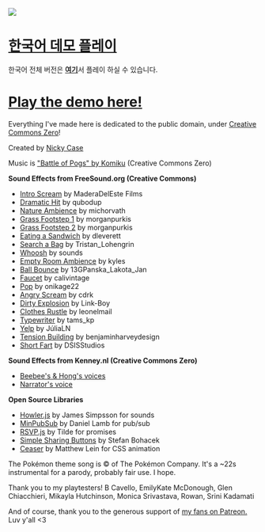 ![](https://ncase.me/anxiety-demo/sharing/thumb.png)

# [한국어 데모 플레이](https://c2lv.github.io/anxiety-demo/)

한국어 전체 버전은 [**여기**](https://kyleheren.github.io/anxiety/)서 플레이 하실 수 있습니다.

# [Play the demo here!](https://ncase.me/anxiety-demo/)

Everything I've made here is dedicated to the public domain, under [Creative Commons Zero](https://creativecommons.org/choose/zero/)!

Created by [Nicky Case](https://ncase.me/)

Music is ["Battle of Pogs" by Komiku](http://freemusicarchive.org/music/Komiku/Captain_Glouglous_Incredible_Week_Soundtrack/pog) (Creative Commons Zero)

**Sound Effects from FreeSound.org (Creative Commons)**

* [Intro Scream](https://freesound.org/people/analogchill/sounds/35716/) by MaderaDelEste Films
* [Dramatic Hit](https://freesound.org/people/qubodup/sounds/222517/) by qubodup
* [Nature Ambience](https://freesound.org/people/michorvath/sounds/427601/) by michorvath
* [Grass Footstep 1](https://freesound.org/people/morganpurkis/sounds/384651/) by morganpurkis
* [Grass Footstep 2](https://freesound.org/people/morganpurkis/sounds/384643/) by morganpurkis
* [Eating a Sandwich](https://freesound.org/people/dleverett/sounds/441906/) by dleverett
* [Search a Bag](https://freesound.org/people/Tristan_Lohengrin/sounds/233441/) by Tristan\_Lohengrin
* [Whoosh](https://freesound.org/people/crackles04/sounds/369698/) by sounds
* [Empty Room Ambience](https://freesound.org/people/kyles/sounds/451616/) by kyles
* [Ball Bounce](https://freesound.org/people/13GPanska_Lakota_Jan/sounds/378355/) by 13GPanska\_Lakota\_Jan
* [Faucet](https://freesound.org/people/calivintage/sounds/95709/) by calivintage
* [Pop](https://freesound.org/people/onikage22/sounds/240566/) by onikage22
* [Angry Scream](https://freesound.org/people/cdrk/sounds/21324/) by cdrk
* [Dirty Explosion](https://freesound.org/people/Link-Boy/sounds/156615/) by Link-Boy
* [Clothes Rustle](https://freesound.org/people/leonelmail/sounds/427866/) by leonelmail
* [Typewriter](https://freesound.org/people/tams_kp/sounds/43559/) by tams\_kp
* [Yelp](https://freesound.org/people/J%C3%BAliaLN/sounds/382990/) by JúliaLN
* [Tension Building](https://freesound.org/people/benjaminharveydesign/sounds/316649/) by benjaminharveydesign
* [Short Fart](https://freesound.org/people/DSISStudios/sounds/241000/) by DSISStudios

**Sound Effects from Kenney.nl (Creative Commons Zero)**

* [Beebee's & Hong's voices](https://kenney.nl/assets/digital-audio)
* [Narrator's voice](https://kenney.nl/assets/rpg-audio)

**Open Source Libraries**

* [Howler.js](https://howlerjs.com/) by James Simpsson for sounds
* [MinPubSub](https://github.com/daniellmb/MinPubSub) by Daniel Lamb for pub/sub
* [RSVP.js](https://github.com/tildeio/rsvp.js/) by Tilde for promises
* [Simple Sharing Buttons](https://simplesharingbuttons.com/) by Stefan Bohacek
* [Ceaser](https://matthewlein.com/tools/ceaser) by Matthew Lein for CSS animation

The Pokémon theme song is © of The Pokémon Company. It's a ~22s instrumental for a parody, probably fair use. I hope.

Thank you to my playtesters!
B Cavello, EmilyKate McDonough, Glen Chiacchieri, Mikayla Hutchinson, Monica Srivastava, Rowan, Srini Kadamati

And of course, thank you to the generous support of [my fans on Patreon.](https://www.patreon.com/ncase) Luv y'all <3
